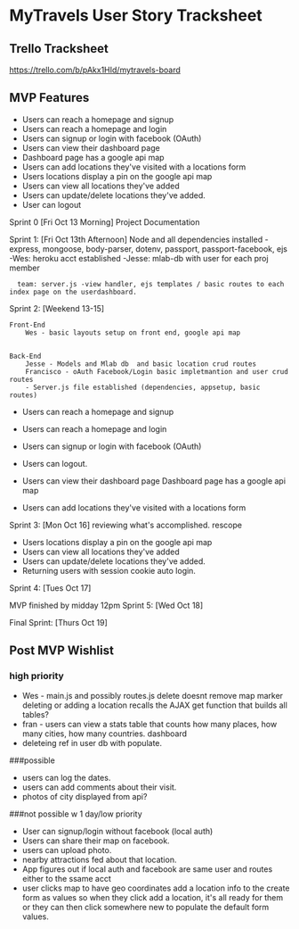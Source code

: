 # MyTravels  User Story Tracksheet

## Trello Tracksheet
https://trello.com/b/pAkx1HId/mytravels-board



## MVP Features

* Users can reach a homepage and signup
* Users can reach a homepage and login
* Users can signup or login with facebook (OAuth)
* Users can view their dashboard page
* Dashboard page has a google api map 
* Users can add locations they've visited with a locations form
* Users locations display a pin on the google api map
* Users can view all locations they've added
* Users can update/delete locations they've added. 
* User can logout


Sprint 0 [Fri Oct 13 Morning] 
    Project Documentation 


Sprint 1: [Fri Oct 13th Afternoon]
    Node and all dependencies installed 
      -express, mongoose, body-parser, dotenv, passport, passport-facebook, ejs
      -Wes: heroku acct established
      -Jesse: mlab-db with user for each proj member 

      team: server.js -view handler, ejs templates / basic routes to each index page on the userdashboard. 


Sprint 2: [Weekend 13-15]
    
    Front-End
        Wes - basic layouts setup on front end, google api map


    Back-End
        Jesse - Models and Mlab db  and basic location crud routes
        Francisco - oAuth Facebook/Login basic impletmantion and user crud routes
        - Server.js file established (dependencies, appsetup, basic routes)


* Users can reach a homepage and signup
* Users can reach a homepage and login
* Users can signup or login with facebook (OAuth)
* Users can logout. 

* Users can view their dashboard page
 Dashboard page has a google api map 
* Users can add locations they've visited with a locations form

Sprint 3: [Mon Oct 16]
    reviewing what's accomplished. rescope

* Users locations display a pin on the google api map
* Users can view all locations they've added
* Users can update/delete locations they've added. 
* Returning users with session cookie auto login.

Sprint 4: [Tues Oct 17]

MVP finished by midday 12pm
Sprint 5: [Wed Oct 18]

Final Sprint: [Thurs Oct 19]


## Post MVP Wishlist

### high priority
* Wes - main.js and possibly routes.js 
   delete doesnt remove map marker
   deleting or adding a location recalls the AJAX get function that builds all tables? 
* fran - users can view a stats table that counts how many places, how many cities, how many countries.   dashboard
* deleteing ref in user db with populate.

###possible
* users can log the dates.
* users can add comments about their visit.
* photos of city displayed from api? 

###not possible w 1 day/low priority
* User can signup/login without facebook (local auth)
* Users can share their map on facebook.
* users can upload photo. 
* nearby attractions fed about that location. 
* App figures out if local auth and facebook are same user and routes either to the ssame acct
* user clicks map to have geo coordinates add a location info to the create form as values so when they click add a location, it's all ready for them or they can then click somewhere new to populate the default form values. 

